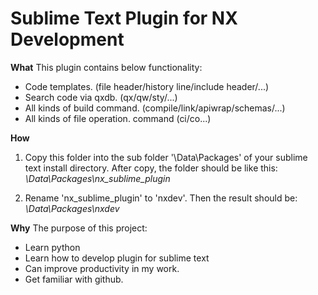 # Sublime Text Plugin for NX Development

**What**
This plugin contains below functionality:
* Code templates. (file header/history line/include header/...)
* Search code via qxdb. (qx/qw/sty/...)
* All kinds of build command. (compile/link/apiwrap/schemas/...)
* All kinds of file operation. command (ci/co...)

**How**
1. Copy this folder into the sub folder '\Data\Packages\' of your sublime text install directory.
   After copy, the folder should be like this:
     *\Data\Packages\nx_sublime_plugin*

2. Rename 'nx_sublime_plugin' to 'nxdev'. Then the result should be:
     *\Data\Packages\nxdev*


**Why**
The purpose of this project:
* Learn python
* Learn how to develop plugin for sublime text
* Can improve productivity in my work.
* Get familiar with github.

